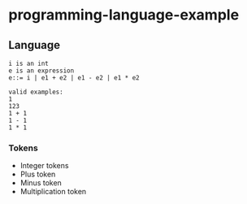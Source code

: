 # programming-language-example


## Language ##

```
i is an int
e is an expression
e::= i | e1 + e2 | e1 - e2 | e1 * e2

valid examples:
1
123
1 + 1
1 - 1
1 * 1
```
### Tokens ###

- Integer tokens
- Plus token
- Minus token
- Multiplication token